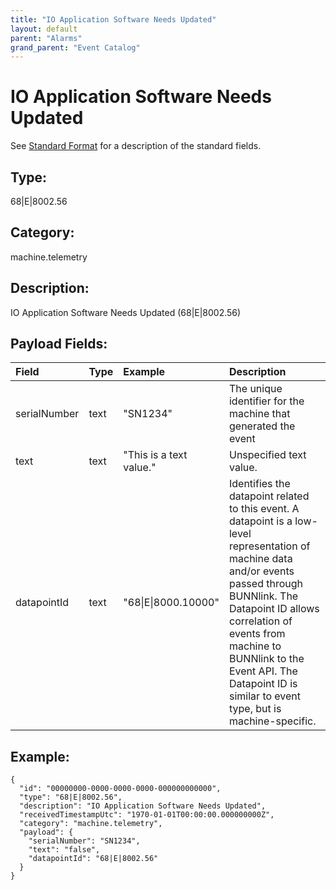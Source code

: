 ```yaml
---
title: "IO Application Software Needs Updated"
layout: default
parent: "Alarms"
grand_parent: "Event Catalog"
---
```


# IO Application Software Needs Updated

See [Standard Format](/event-subscriptions/event-format) for a description of the standard fields.

## Type:

68\|E\|8002.56

## Category:

machine.telemetry

## Description: 

IO Application Software Needs Updated (68\|E\|8002.56)

## Payload Fields:

| Field | Type | Example | Description |
|:------|:-----|:--------|:------------|
| serialNumber | text | "SN1234" | The unique identifier for the machine that generated the event |
| text | text | "This is a text value." | Unspecified text value. |
| datapointId | text | "68\|E\|8000.10000" | Identifies the datapoint related to this event. A datapoint is a low-level representation of machine data and/or events passed through BUNNlink. The Datapoint ID allows correlation of events from machine to BUNNlink to the Event API. The Datapoint ID is similar to event type, but is machine-specific. |

## Example:

```
{
  "id": "00000000-0000-0000-0000-000000000000",
  "type": "68|E|8002.56",
  "description": "IO Application Software Needs Updated",
  "receivedTimestampUtc": "1970-01-01T00:00:00.000000000Z",
  "category": "machine.telemetry",
  "payload": {
    "serialNumber": "SN1234",
    "text": "false",
    "datapointId": "68|E|8002.56"
  }
}
```
